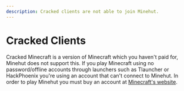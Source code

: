 ```yaml
---
description: Cracked clients are not able to join Minehut.
---
```


# Cracked Clients

Cracked Minecraft is a version of Minecraft which you haven't paid for, Minehut does not support this.
If you play Minecraft using no password/offline accounts through launchers such as Tlauncher or HackPhoenix you're using an account that can't connect to Minehut. In order to play Minehut you must buy an account at [Minecraft's website](https://minecraft.net).
